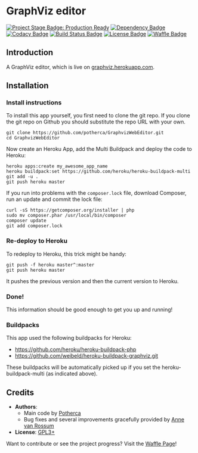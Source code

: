 # GraphViz editor

[![Project Stage Badge: Production Ready]][Project Stage Page]
[![Dependency Badge]][VersionEye Page]
[![Codacy Badge]][Codacy Page]
[![Build Status Badge]][Codeship Page]
[![License Badge]][GPL3+]
[![Waffle Badge]][Waffle Page]

## Introduction

A GraphViz editor, which is live on [graphviz.herokuapp.com].

## Installation

### Install instructions

To install this app yourself, you first need to clone the git repo.
If you clone the git repo on Github you should substitute the repo URL with your own.

    git clone https://github.com/potherca/GraphvizWebEditor.git
    cd GraphvizWebEditor

Now create an Heroku App, add the Multi Buildpack and deploy the code to Heroku:

    heroku apps:create my_awesome_app_name
    heroku buildpack:set https://github.com/heroku/heroku-buildpack-multi
    git add -u .
    git push heroku master


If you run into  problems with the `composer.lock` file, download Composer, run an
update and commit the lock file:

    curl -sS https://getcomposer.org/installer | php
    sudo mv composer.phar /usr/local/bin/composer
    composer update
    git add composer.lock

### Re-deploy to Heroku

To redeploy to Heroku, this trick might be handy:

    git push -f heroku master^:master
    git push heroku master

It pushes the previous version and then the current version to Heroku.

### Done!

This information should be good enough to get you up and running!

### Buildpacks

This app used the following buildpacks for Heroku:

- https://github.com/heroku/heroku-buildpack-php
- https://github.com/weibeld/heroku-buildpack-graphviz.git

These buildpacks will be automatically picked up if you set the heroku-buildpack-multi (as indicated above).

## Credits

- **Authors**:
    - Main code by [Potherca]
    - Bug fixes and several improvements gracefully provided by [Anne van Rossum]
- **License**: [GPL3+]

Want to contribute or see the project progress? Visit the [Waffle Page]!

[Anne van Rossum]: https://github.com/mrquincle
[compile script]: https://github.com/mrquincle/heroku-buildpack-graphviz/blob/master/bin/compile
[GPL3+]: ./LICENSE
[graphviz.herokuapp.com]: http://graphviz.herokuapp.com
[Potherca]: http://pother.ca/

[Codacy Page]:          https://www.codacy.com/public/potherca/GraphvizWebEditor.git
[Codeship Page]:        https://www.codeship.io/projects/34086
[Project Stage Page]:   http://bl.ocks.org/potherca/a2ae67caa3863a299ba0
[Releases Page]:        /releases/
[VersionEye Page]:      https://www.versioneye.com/user/projects/53fcf2bae09da3cbb2000717
[Waffle Page]:          https://waffle.io/potherca/GraphvizWebEditor

[Build Status Badge]:       https://img.shields.io/codeship/80020200-1764-0132-87c7-1e682cfc0f53.svg
[Codacy Badge]:             https://www.codacy.com/project/badge/588fcadde4084ddc91503a8d8da4afe1
[Dependency Badge]:         https://www.versioneye.com/user/projects/53fcf2bae09da3cbb2000717/badge.svg?style=flat
[License Badge]:            https://img.shields.io/badge/License-GPL3%2B-lightgray.svg
[Project Stage Badge: Production Ready]:   https://img.shields.io/badge/Project%20Stage-Production%20Ready-brightgreen.svg
[Version Badge]:            https://img.shields.io/github/tag/potherca/GraphvizWebEditor.svg
[Waffle Badge]:             https://badge.waffle.io/potherca/GraphvizWebEditor.png?label=waffle:%20ready%20for%20development&title=Issues%20ready%20for%20development
